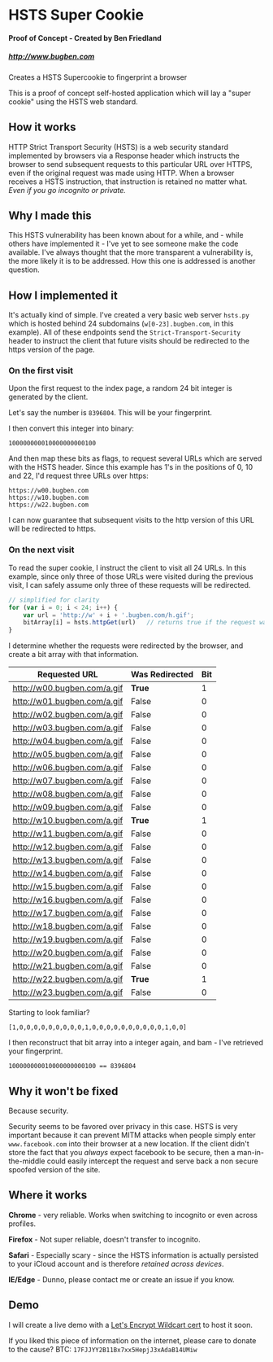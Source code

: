 # HSTS Super Cookie
#### Proof of Concept - Created by Ben Friedland
##### http://www.bugben.com

Creates a HSTS Supercookie to fingerprint a browser

This is a proof of concept self-hosted application which will lay a "super cookie"
using the HSTS web standard. 

## How it works

HTTP Strict Transport Security (HSTS) is a web security standard implemented 
by browsers via a Response header which instructs the browser to send subsequent 
requests to this particular URL over HTTPS, even if the original request was made
using HTTP. When a browser receives a HSTS instruction, that instruction is retained
no matter what. *Even if you go incognito or private.*

## Why I made this

This HSTS vulnerability has been known about for a while, and - while others have
implemented it - I've yet to see someone make the code available. I've always thought
that the more transparent a vulnerability is, the more likely it is to be addressed. 
How this one is addressed is another question.

## How I implemented it

It's actually kind of simple. I've created a very basic web server `hsts.py` which 
is hosted behind 24 subdomains (`w[0-23].bugben.com`, in this example). All of these
endpoints send the `Strict-Transport-Security` header to instruct the client that 
future visits should be redirected to the https version of the page.

### On the first visit

Upon the first request to the index page, a random 24 bit integer is generated by the 
client. 

Let's say the number is ```8396804```. This will be your fingerprint.

I then convert this integer into binary:

    100000000010000000000100

And then map these bits as flags, to request several URLs which are served with the HSTS 
header. Since this example has 1's in the positions of 0, 10 and 22, I'd request three 
URLs over https:

    https://w00.bugben.com
    https://w10.bugben.com
    https://w22.bugben.com

I can now guarantee that subsequent visits to the http version of this URL will be 
redirected to https.

### On the next visit

To read the super cookie, I instruct the client to visit all 24 URLs. In this example, 
since only three of those URLs were visited during the previous visit, I can safely 
assume only three of these requests will be redirected. 

```javascript
// simplified for clarity
for (var i = 0; i < 24; i++) {
    var url = 'http://w' + i + '.bugben.com/h.gif';     
    bitArray[i] = hsts.httpGet(url)   // returns true if the request was a redirect
}
```        

I determine whether the requests were redirected by the browser, and create a bit 
array with that information.

| Requested URL                | Was Redirected | Bit |                         
| ---------------------------- | -------------- | --- |                         
| http://w00.bugben.com/a.gif  | **True**       | 1   |                         
| http://w01.bugben.com/a.gif  | False          | 0   |                         
| http://w02.bugben.com/a.gif  | False          | 0   |                         
| http://w03.bugben.com/a.gif  | False          | 0   |                         
| http://w04.bugben.com/a.gif  | False          | 0   |                         
| http://w05.bugben.com/a.gif  | False          | 0   |                         
| http://w06.bugben.com/a.gif  | False          | 0   |                         
| http://w07.bugben.com/a.gif  | False          | 0   |                         
| http://w08.bugben.com/a.gif  | False          | 0   |                         
| http://w09.bugben.com/a.gif  | False          | 0   |                         
| http://w10.bugben.com/a.gif  | **True**       | 1   |                         
| http://w11.bugben.com/a.gif  | False          | 0   |                         
| http://w12.bugben.com/a.gif  | False          | 0   |                         
| http://w13.bugben.com/a.gif  | False          | 0   |                         
| http://w14.bugben.com/a.gif  | False          | 0   |                         
| http://w15.bugben.com/a.gif  | False          | 0   |                         
| http://w16.bugben.com/a.gif  | False          | 0   |                         
| http://w17.bugben.com/a.gif  | False          | 0   |                         
| http://w18.bugben.com/a.gif  | False          | 0   |                         
| http://w19.bugben.com/a.gif  | False          | 0   |                         
| http://w20.bugben.com/a.gif  | False          | 0   |                         
| http://w21.bugben.com/a.gif  | False          | 0   |                         
| http://w22.bugben.com/a.gif  | **True**       | 1   |                         
| http://w23.bugben.com/a.gif  | False          | 0   | 

Starting to look familiar?

    [1,0,0,0,0,0,0,0,0,0,1,0,0,0,0,0,0,0,0,0,0,1,0,0]

I then reconstruct that bit array into a integer again, and bam - I've retrieved your fingerprint.

    100000000010000000000100 == 8396804
    
## Why it won't be fixed

Because security.

Security seems to be favored over privacy in this case. HSTS is very important because it can prevent
MITM attacks when people simply enter `www.facebook.com` into their browser at a new location. If 
the client didn't store the fact that you *always* expect facebook to be secure, then a 
man-in-the-middle could easily intercept the request and serve back a non secure spoofed version of 
the site.

## Where it works

**Chrome** - very reliable. Works when switching to incognito or even across profiles.

**Firefox** - Not super reliable, doesn't transfer to incognito.

**Safari** - Especially scary - since the HSTS information is actually persisted to your iCloud account
and is therefore *retained across devices*.

**IE/Edge** - Dunno, please contact me or create an issue if you know.

## Demo

I will create a live demo with a [Let's Encrypt Wildcart cert](https://community.letsencrypt.org/t/acme-v2-and-wildcard-certificate-support-is-live/55579/) to host it soon. 


If you liked this piece of information on the internet, please care to donate to the cause? BTC: ```17FJJYY2B11Bx7xx5HepjJ3xAdaB14UMiw```
